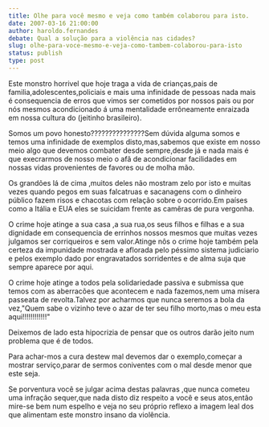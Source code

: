 ```yaml
---
title: Olhe para você mesmo e veja como também colaborou para isto.
date: 2007-03-16 21:00:00
author: haroldo.fernandes
debate: Qual a solução para a violência nas cidades?
slug: olhe-para-voce-mesmo-e-veja-como-tambem-colaborou-para-isto
status: publish 
type: post
---
```


Este monstro horrivel que hoje traga a vida de crianças,pais de familia,adolescentes,policiais e mais uma infinidade de pessoas nada mais é consequencia de erros que vimos ser cometidos por nossos pais ou por nós mesmos acondicionado á uma mentalidade errôneamente enraizada em nossa cultura do (jeitinho brasileiro).   

Somos um povo honesto???????????????Sem dúvida alguma somos e temos uma infinidade de exemplos disto,mas,sabemos que existe em nosso meio algo que devemos combater desde sempre,desde já e nada mais é que execrarmos de nosso meio o afã de acondicionar facilidades em nossas vidas provenientes de favores ou de molha mão.  

Os grandões lá de cima ,muitos deles não mostram zelo por isto e muitas vezes quando pegos em suas falcatruas e sacanagens com o dinheiro público fazem risos e chacotas com relação sobre o ocorrido.Em países como a Itália e EUA eles se suicidam frente as camêras de pura vergonha.  

O crime hoje atinge a sua casa ,a sua rua,os seus filhos e filhas e a sua dignidade em consequencia de errinhos nossos mesmos que muitas vezes julgamos ser corriqueiros e sem valor.Atinge nôs o crime hoje também pela certeza da impunidade mostrada e aflorada pelo péssimo sistema judiciario e pelos exemplo dado por engravatados sorridentes e de alma suja que sempre aparece por aqui.  

O crime hoje atinge a todos pela solidariedade passiva e submissa que temos com as aberracões que acontecem e nada fazemos,nem uma mísera passeata de revolta.Talvez por acharmos que nunca seremos a bola da vez,"Quem sabe o vizinho teve o azar de ter seu filho morto,mas o meu esta aqui!!!!!!!!!!!!"  

Deixemos de lado esta hipocrizia de pensar que os outros darão jeito num problema que é de todos.  

Para achar-mos a cura destew mal devemos dar o exemplo,começar a mostrar serviço,parar de sermos coniventes com o mal desde menor que este seja.  

Se porventura você se julgar acima destas palavras ,que nunca cometeu uma infração sequer,que nada disto diz respeito a você e seus atos,então mire-se bem num espelho e veja no seu próprio reflexo a imagem leal dos que alimentam este monstro insano da violência.
